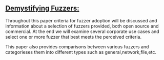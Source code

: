 ## [Demystifying Fuzzers:](http://www.blackhat.com/presentations/bh-usa-09/EDDINGTON/BHUSA09-Eddington-DemystFuzzers-PAPER.pdf)

Throughout this paper criteria for fuzzer adoption will be
discussed and information about a selection of fuzzers provided, both open source and commercial.
At the end we will examine several corporate use cases and select one or more fuzzer that best meets the
perceived criteria.

This paper also provides comparisons between various fuzzers and categorieses them into different types such as general,network,file,etc.

